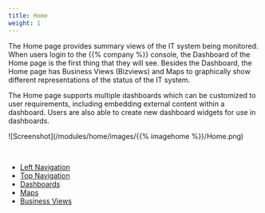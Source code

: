 ```yaml
---
title: Home
weight: 1
---
```


The Home page provides summary views of the IT system being monitored. When users login to the {{% company %}} console, the Dashboard of the Home page is the first thing that they will see. Besides the Dashboard, the Home page has Business Views (Bizviews) and Maps to graphically show different representations of the status of the IT system. 

The Home page supports multiple dashboards which can be customized to user requirements, including embedding external content within a dashboard. Users are also able to create new dashboard widgets for use in dashboards.


![Screenshot](/modules/home/images/{{% imagehome %}}/Home.png)

&nbsp;

* <a href="/modules/home/leftnavbar">Left Navigation</a>
* <a href="/modules/home/topnavbar">Top Navigation</a>
* <a href="/modules/home/dashboards">Dashboards</a>
* <a href="/modules/home/maps">Maps</a>
* <a href="/modules/home/business_views">Business Views</a>


